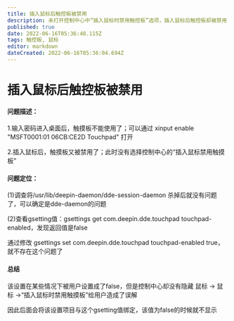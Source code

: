 ```yaml
---
title: 插入鼠标后触控板被禁用
description: 未打开控制中心中“插入鼠标时禁用触控板”选项，插入鼠标后触控板却被禁用
published: true
date: 2022-06-16T05:36:48.115Z
tags: 触控板, 鼠标
editor: markdown
dateCreated: 2022-06-16T05:36:04.694Z
---
```


# 插入鼠标后触控板被禁用

#### 问题描述：
1.输入密码进入桌面后，触摸板不能使用了；可以通过 xinput enable "MSFT0001:01 06CB:CE2D Touchpad" 打开

2.插入鼠标后，触摸板又被禁用了；此时没有选择控制中心的“插入鼠标禁用触摸板”

#### 问题定位：
(1)调查将/usr/lib/deepin-daemon/dde-session-daemon 杀掉后就没有问题了，可以确定是dde-daemon的问题

(2)查看gsetting值：gsettings get com.deepin.dde.touchpad touchpad-enabled，发现返回值是false

通过修改 gsettings set com.deepin.dde.touchpad touchpad-enabled true，就不存在这个问题了

#### 总结
该设置在某些情况下被用户设置成了false，但是控制中心却没有隐藏 鼠标 -> 鼠标 ->“插入鼠标时禁用触摸板”给用户造成了误解

因此后面会将该设置项目与这个gsetting值绑定，该值为false的时候就不显示